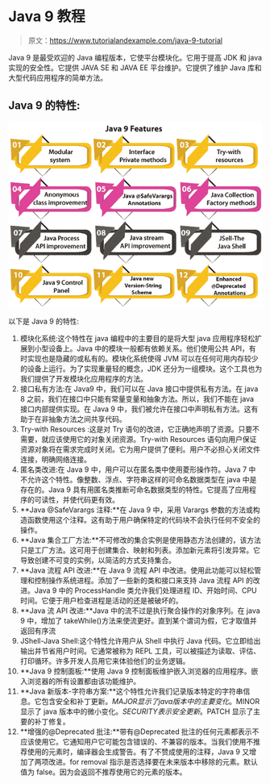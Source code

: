 # Java 9 教程

> 原文：<https://www.tutorialandexample.com/java-9-tutorial>

Java 9 是最受欢迎的 Java 编程版本，它使平台模块化。它用于提高 JDK 和 java 实现的安全性。它提供 JAVA SE 和 JAVA EE 平台维护。它提供了维护 Java 库和大型代码应用程序的简单方法。

## Java 9 的特性:

![Java9 Introduction](img/25a103db60df2750425c883c15451162.png)  

以下是 Java 9 的特性:

1.  模块化系统:这个特性在 java 编程中的主要目的是将大型 java 应用程序轻松扩展到小型设备上。Java 中的模块一般都有依赖关系。他们使用公共 API，有时实现也是隐藏的或私有的。模块化系统使得 JVM 可以在任何可用内存较少的设备上运行。为了实现重量轻的概念，JDK 还分为一组模块。这个工具也为我们提供了开发模块化应用程序的方法。
2.  接口私有方法:在 Java9 中，我们可以在 Java 接口中提供私有方法。在 java 8 之前，我们在接口中只能有常量变量和抽象方法。所以，我们不能在 java 接口内部提供实现。在 Java 9 中，我们被允许在接口中声明私有方法。这有助于在非抽象方法之间共享代码。
3.  Try-with Resources :这是对 Try 语句的改进，它正确地声明了资源。只要不需要，就应该使用它的对象关闭资源。Try-with Resources 语句向用户保证资源对象将在需求完成时关闭。它为用户提供了便利。用户不必担心关闭文件连接，明确网络连接。
4.  匿名类改进:在 Java 9 中，用户可以在匿名类中使用菱形操作符。Java 7 中不允许这个特性。像整数、浮点、字符串这样的可命名数据类型在 java 中是存在的。Java 9 具有用匿名类推断可命名数据类型的特性。它提高了应用程序的可读性，并使代码更有效。
5.  **Java @SafeVarargs 注释:**在 Java 9 中，采用 Varargs 参数的方法或构造函数使用这个注释。这有助于用户确保特定的代码块不会执行任何不安全的操作。
6.  **Java 集合工厂方法:**不可修改的集合实例是使用静态方法创建的，该方法只是工厂方法。这可用于创建集合、映射和列表。添加新元素将引发异常。它导致创建不可变的实例，以简洁的方式支持集合。
7.  **Java 流程 API 改进:**在 Java 9 流程 API 中改进。使用此功能可以轻松管理和控制操作系统进程。添加了一些新的类和接口来支持 Java 流程 API 的改进。Java 9 中的 ProcessHandle 类允许我们处理进程 ID、开始时间、CPU 时间。它便于用户检查进程是活动的还是被破坏的。
8.  **Java 流 API 改进:**Java 中的流不过是执行聚合操作的对象序列。在 java 9 中，增加了 takeWhile()方法来使流更好。直到某个谓词为假，它才取值并返回有序流
9.  JShell-Java Shell:这个特性允许用户从 Shell 中执行 Java 代码。它立即给出输出并节省用户时间。它通常被称为 REPL 工具，可以被描述为读取、评估、打印循环。许多开发人员用它来体验他们的业务逻辑。
10.  **Java 9 控制面板:**使用 Java 9 控制面板维护嵌入浏览器的应用程序。嵌入浏览器的所有设置都由该功能维护。
11.  **Java 新版本-字符串方案:**这个特性允许我们记录版本特定的字符串信息。它包含安全和补丁更新。$MAJOR 显示了 java 版本中的主要变化。$MINOR 显示了 java 版本中的微小变化。$SECURITY 表示安全更新。$PATCH 显示了主要的补丁修复。
12.  **增强的@Deprecated 批注:**带有@Deprecated 批注的任何元素都表示不应该使用它。它通知用户它可能包含错误的、不兼容的版本。当我们使用不推荐使用的元素时，编译器会生成警告。有了不赞成使用的注释，Java 9 又增加了两项改进。for removal 指示是否选择要在未来版本中移除的元素。默认值为 false。因为会返回不推荐使用它的元素的版本。